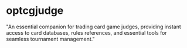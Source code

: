 # optcgjudge
"An essential companion for trading card game judges, providing instant access to card databases, rules references, and essential tools for seamless tournament management."

